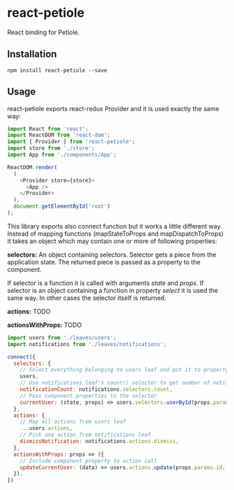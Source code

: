# react-petiole

React binding for Petiole.

## Installation

`npm install react-petiole --save`

## Usage

react-petiole exports react-redux Provider and it is used exactly the same way:

```javascript
import React from 'react';
import ReactDOM from 'react-dom';
import { Provider } from 'react-petiole';
import store from './store';
import App from './components/App';

ReactDOM.render(
  (
    <Provider store={store}>
      <App />
    </Provider>
  ),
  document.getElementById('root')
);
```

This library exports also connect function but it works a little different way.
Instead of mapping functions (mapStateToProps and mapDispatchToProps) it takes an object which may contain one or more of following properties:

**selectors:** An object containing selectors. Selector gets a piece from the application state. The returned piece is passed as a property to the component.

If selector is a function it is called with arguments *state* and *props*. If selector is an object containing a function in property *select* it is used the same way. In other cases the selector itself is returned.

**actions:** TODO

**actionsWithProps:** TODO

```javascript
import users from './leaves/users';
import notifications from './leaves/notifications';

connect({
  selectors: {
    // Select everything belonging to users leaf and put it to property 'users'
    users,
    // Use notifications leaf's count() selector to get number of notifications
    notificationCount: notifications.selectors.count,
    // Pass component properties to the selector
    currentUser: (state, props) => users.selectors.userById(props.params.id),
  },
  actions: {
    // Map all actions from users leaf
    ...users.actions,
    // Pick one action from notifications leaf
    dismissNotification: notifications.actions.dismiss,
  },
  actionsWithProps: props => ({
    // Include component property to action call
    updateCurrentUser: (data) => users.actions.update(props.params.id, data),
  }),
})
```
